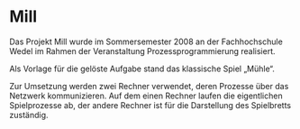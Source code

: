 Mill
====

Das Projekt Mill wurde im Sommersemester 2008 an der Fachhochschule Wedel im Rahmen der Veranstaltung Prozessprogrammierung realisiert.

Als Vorlage für die gelöste Aufgabe stand das klassische Spiel „Mühle“.

Zur Umsetzung werden zwei Rechner verwendet, deren Prozesse über das Netzwerk kommunizieren. Auf dem einen Rechner laufen die eigentlichen Spielprozesse ab, der andere
Rechner ist für die Darstellung des Spielbretts zuständig.

